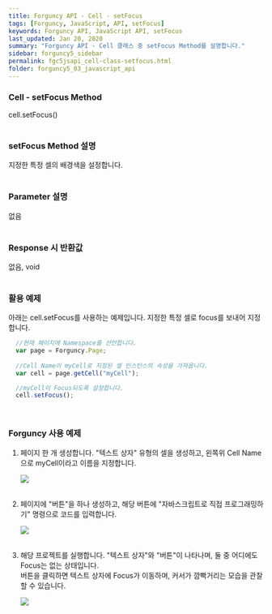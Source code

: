 ```yaml
---
title: Forguncy API - Cell - setFocus
tags: [Forguncy, JavaScript, API, setFocus]
keywords: Forguncy API, JavaScript API, setFocus
last_updated: Jan 20, 2020
summary: "Forguncy API - Cell 클래스 중 setFocus Method를 설명합니다."
sidebar: forguncy5_sidebar
permalink: fgc5jsapi_cell-class-setfocus.html
folder: forguncy5_03_javascript_api
---
```


### Cell - setFocus Method
cell.setFocus()
<br /><br />

### setFocus Method 설명
지정한 특정 셀의 배경색을 설정합니다.
<br /><br />

### Parameter 설명
없음
<br /><br />

### Response 시 반환값
없음, void
<br /><br />

### 활용 예제
아래는 cell.setFocus를 사용하는 예제입니다. 지정한 특정 셀로 focus를 보내어 지정합니다.
<br />

~~~javascript
  //현재 페이지에 Namespace를 선언합니다.
  var page = Forguncy.Page;
  
  //Cell Name이 myCell로 지정된 셀 인스턴스의 속성을 가져옵니다.
  var cell = page.getCell("myCell");

  //myCell이 Focus되도록 설정합니다.
  cell.setFocus();
~~~

<br />

### Forguncy 사용 예제

1. 페이지 한 개 생성합니다. "텍스트 상자" 유형의 셀을 생성하고, 왼쪽위 Cell Name으로 myCell이라고 이름을 지정합니다.

    ![]({{site.url}}/images/forguncy5/ex-ss_cell-hasfocus01.png)
    <br /><br />

2. 페이지에 "버튼"을 하나 생성하고, 해당 버튼에 "자바스크립트로 직접 프로그래밍하기" 명령으로 코드를 입력합니다.

    ![]({{site.url}}/images/forguncy5/ex-ss_cell-setfocus02.png)
    <br /><br />

3. 해당 프로젝트를 실행합니다. "텍스트 상자"와 "버튼"이 나타나며, 둘 중 어디에도 Focus는 없는 상태입니다.<br />
    버튼을 클릭하면 텍스트 상자에 Focus가 이동하며, 커서가 깜빡거리는 모습을 관찰할 수 있습니다.

    ![]({{site.url}}/images/forguncy5/ex-ss_cell-setfocus03.gif)

<br /><br />
